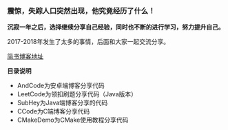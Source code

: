 ### 震惊，失踪人口突然出现，他究竟经历了什么！

**沉寂一年之后，选择继续分享自己经验，同时也不断的进行学习，努力提升自己。**

2017-2018年发生了太多的事情，后面和大家一起交流分享。

[简书博客地址](https://www.jianshu.com/u/22473c43624f)

**目录说明**
+ AndCode为安卓端博客分享代码
+ LeetCode为领扣刷题分享代码（Java版本）
+ SubHey为Java端博客分享的代码
+ CCode为C端博客分享代码
+ CMakeDemo为CMake使用教程分享代码
